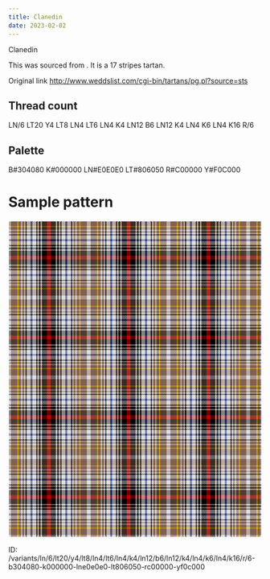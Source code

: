```yaml
---
title: Clanedin
date: 2023-02-02
---
```

Clanedin

This was sourced from <no value>.  It is a 17 stripes tartan.

Original link http://www.weddslist.com/cgi-bin/tartans/pg.pl?source=sts

## Thread count
LN/6 LT20 Y4 LT8 LN4 LT6 LN4 K4 LN12 B6 LN12 K4 LN4 K6 LN4 K16 R/6

## Palette
B#304080 K#000000 LN#E0E0E0 LT#806050 R#C00000 Y#F0C000

# Sample pattern

![Tartan detail](tartan.png "LN/6 LT20 Y4 LT8 LN4 LT6 LN4 K4 LN12 B6 LN12 K4 LN4 K6 LN4 K16 R/6 tartan")

ID: /variants/ln/6/lt20/y4/lt8/ln4/lt6/ln4/k4/ln12/b6/ln12/k4/ln4/k6/ln4/k16/r/6-b304080-k000000-lne0e0e0-lt806050-rc00000-yf0c000